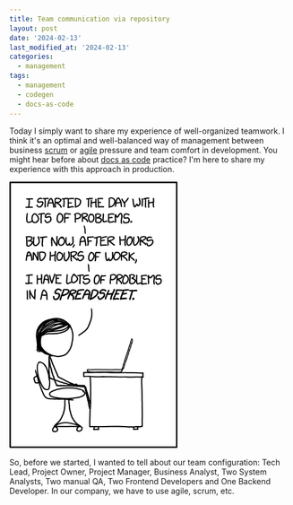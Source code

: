 ```yaml
---
title: Team communication via repository
layout: post
date: '2024-02-13'
last_modified_at: '2024-02-13'
categories:
  - management
tags:
  - management
  - codegen
  - docs-as-code
---
```

Today I simply want to share my experience of well-organized teamwork. 
I think it's an optimal and well-balanced way of management between business 
[scrum](https://en.wikipedia.org/wiki/Scrum_(software_development))
or
[agile](https://en.wikipedia.org/wiki/Agile_software_development)
pressure and team comfort in development. You might hear before about [docs as code](https://docs-as-co.de/) practice? 
I'm here to share my experience with this approach in production.  

<img width="300" title="AOP Weaving" alt="AOP Weaving" src="/assets/images/making_progress_2x.png">

So, before we started, I wanted to tell about our team configuration:
Tech Lead, Project Owner, Project Manager, Business Analyst,
Two System Analysts, Two manual QA, Two Frontend Developers and One Backend Developer.
In our company, we have to use agile, scrum, etc.